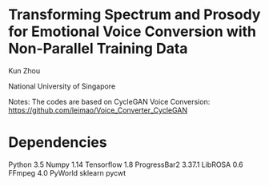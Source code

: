 # Transforming Spectrum and Prosody for Emotional Voice Conversion with Non-Parallel Training Data

Kun Zhou

National University of Singapore

Notes: 
The codes are based on CycleGAN Voice Conversion: https://github.com/leimao/Voice_Converter_CycleGAN

# Dependencies

Python 3.5
Numpy 1.14
Tensorflow 1.8
ProgressBar2 3.37.1
LibROSA 0.6
FFmpeg 4.0
PyWorld
sklearn
pycwt



